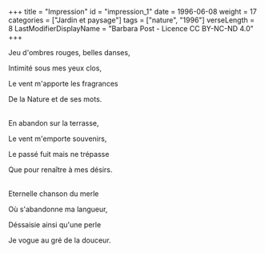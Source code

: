 +++
title = "Impression"
id = "impression_1"
date = 1996-06-08
weight = 17
categories = ["Jardin et paysage"]
tags = ["nature", "1996"]
verseLength = 8
LastModifierDisplayName = "Barbara Post - Licence CC BY-NC-ND 4.0"
+++

Jeu d'ombres rouges, belles danses,

Intimité sous mes yeux clos,

Le vent m'apporte les fragrances

De la Nature et de ses mots.

 \
En abandon sur la terrasse,

Le vent m'emporte souvenirs,

Le passé fuit mais ne trépasse

Que pour renaître à mes désirs.

 \
Eternelle chanson du merle

Où s'abandonne ma langueur,

Déssaisie ainsi qu'une perle

Je vogue au gré de la douceur.
